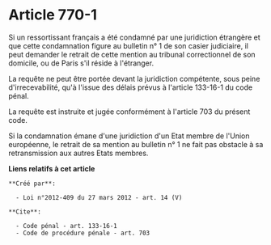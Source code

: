 # Article 770-1

Si un ressortissant français a été condamné par une juridiction étrangère et que cette condamnation figure au bulletin n° 1
de son casier judiciaire, il peut demander le retrait de cette mention au tribunal correctionnel de son domicile, ou de Paris
s'il réside à l'étranger. 

La requête ne peut être portée devant la juridiction compétente, sous peine d'irrecevabilité, qu'à l'issue des délais prévus
à l'article 133-16-1 du code pénal. 

La requête est instruite et jugée conformément à l'article 703 du présent code. 

Si la condamnation émane d'une juridiction d'un Etat membre de l'Union européenne, le retrait de sa mention au bulletin n° 1
ne fait pas obstacle à sa retransmission aux autres Etats membres.

**Liens relatifs à cet article**

	**Créé par**:

	  - Loi n°2012-409 du 27 mars 2012 - art. 14 (V)

	**Cite**:

	  - Code pénal - art. 133-16-1
	  - Code de procédure pénale - art. 703
